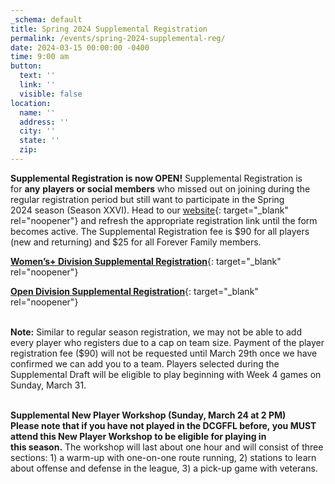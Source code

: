 ```yaml
---
_schema: default
title: Spring 2024 Supplemental Registration
permalink: /events/spring-2024-supplemental-reg/
date: 2024-03-15 00:00:00 -0400
time: 9:00 am
button:
  text: ''
  link: ''
  visible: false
location:
  name: ''
  address: ''
  city: ''
  state: ''
  zip:
---
```

**Supplemental Registration is now OPEN!** Supplemental Registration is for **any** **players or social members** who missed out on joining during the regular registration period but still want to participate in the Spring 2024 season (Season XXVI). Head to our [website](https://dcgffl.us16.list-manage.com/track/click?u=44f118b44c71d10ae3076bec3&amp;id=f5a7ba8e0f&amp;e=829ae97fea){: target="_blank" rel="noopener"} and refresh the appropriate registration link until the form becomes active. The Supplemental Registration fee is $90 for all players (new and returning) and $25 for all Forever Family members.<br>

[**<u>Women’s+ Division Supplemental Registration</u>**](https://forms.gle/t2bcJPkUmTogfkbD6){: target="_blank" rel="noopener"}

[**<u>Open Division Supplemental Registration</u>**](https://forms.gle/JfLzUC6bmtPgDPML7){: target="_blank" rel="noopener"}

<br>**Note:** Similar to regular season registration, we may not be able to add every player who registers due to a cap on team size. Payment of the player registration fee ($90) will not be requested until March 29th once we have confirmed we can add you to a team. Players selected during the Supplemental Draft will be eligible to play beginning with Week 4 games on Sunday, March 31.

<br>**Supplemental New Player Workshop (Sunday, March 24 at 2 PM)**<br>**Please note that if you have not played in the DCGFFL before, you MUST attend this New Player Workshop to be eligible for playing in this season.** The workshop will last about one hour and will consist of three sections: 1) a warm-up with one-on-one route running, 2) stations to learn about offense and defense in the league, 3) a pick-up game with veterans.